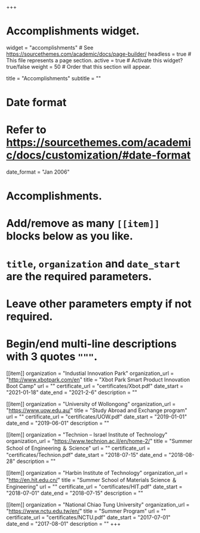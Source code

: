 +++
# Accomplishments widget.
widget = "accomplishments"  # See https://sourcethemes.com/academic/docs/page-builder/
headless = true  # This file represents a page section.
active = true  # Activate this widget? true/false
weight = 50  # Order that this section will appear.

title = "Accomplish&shy;ments" 
subtitle = ""

# Date format
#   Refer to https://sourcethemes.com/academic/docs/customization/#date-format
date_format = "Jan 2006"

# Accomplishments.
#   Add/remove as many `[[item]]` blocks below as you like.
#   `title`, `organization` and `date_start` are the required parameters.
#   Leave other parameters empty if not required.
#   Begin/end multi-line descriptions with 3 quotes `"""`.

[[item]]
  organization = "Industial Innovation Park"
  organization_url = "http://www.xbotpark.com/en"
  title = "Xbot Park Smart Product Innovation Boot Camp"
  url = ""
  certificate_url = "certificates/Xbot.pdf"
  date_start = "2021-01-18"
  date_end = "2021-2-6"
  description = ""
  
[[item]]
  organization = "University of Wollongong"
  organization_url = "https://www.uow.edu.au/"
  title = "Study Abroad and Exchange program"
  url = ""
  certificate_url = "certificates/UOW.pdf"
  date_start = "2019-01-01"
  date_end = "2019-06-01"
  description = ""
  
[[item]]
  organization = "Technion – Israel Institute of Technology"
  organization_url = "https://www.technion.ac.il/en/home-2/"
  title = "Summer School of Engineering ＆ Science"
  url = ""
  certificate_url = "certificates/Technion.pdf"
  date_start = "2018-07-15"
  date_end = "2018-08-28"
  description = ""
  
[[item]]
  organization = "Harbin Institute of Technology"
  organization_url = "http://en.hit.edu.cn/"
  title = "Summer School of Materials Science ＆ Engineering"
  url = ""
  certificate_url = "certificates/HIT.pdf"
  date_start = "2018-07-01"
  date_end = "2018-07-15"
  description = ""
  
[[item]]
  organization = "National Chiao Tung University"
  organization_url = "https://www.nctu.edu.tw/en/"
  title = "Summer Program"
  url = ""
  certificate_url = "certificates/NCTU.pdf"
  date_start = "2017-07-01"
  date_end = "2017-08-01"
  description = ""
+++

